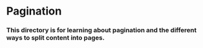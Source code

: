 # Pagination

### This directory is for learning about pagination and the different ways to split content into pages.
